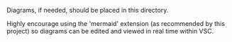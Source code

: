 Diagrams, if needed, should be placed in this directory.

Highly encourage using the 'mermaid' extension (as recommended by this project) so diagrams can be edited and
viewed in real time within VSC.